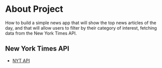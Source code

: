 # About Project

How to build a simple news app that will show the top news articles of the day, and that will allow users to filter by their category of interest, fetching data from the New York Times API.

## New York Times API

- [NYT API](https://developer.nytimes.com/)
